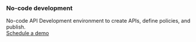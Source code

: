 ### No-code development

<div class="apiboss-carousel-text">
No-code API Development environment to create APIs, define policies, and publish.
</div>

<div markdown="1">
<div class="apiboss-schedule-button" markdown="1">
<a href="https://tekmonks.com/company/product-inquiries">Schedule a demo</a>
</div>
</div>